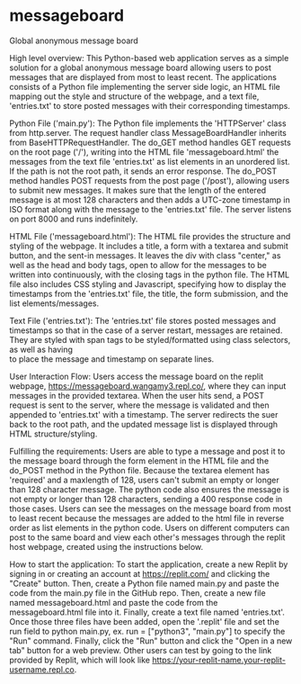 # messageboard
Global anonymous message board

High level overview:
This Python-based web application serves as a simple solution for a global anonymous message board allowing users to post messages that are displayed from most to least recent. The applications consists of a Python file implementing the server side logic, an HTML file mapping out the style and structure of the webpage, and a text file, 'entries.txt' to store posted messages with their corresponding timestamps. 

Python File ('main.py'):
The Python file implements the 'HTTPServer' class from http.server. The request handler class MessageBoardHandler inherits from BaseHTTPRequestHandler. The do_GET method handles GET requests on the root page ('/'), writing into the HTML file 'messageboard.html' the messages from the text file 'entries.txt' as list elements in an unordered list. If the path is not the root path, it sends an error response. The do_POST method handles POST requests from the post page ('/post'), allowing users to submit new messages. It makes sure that the length of the entered message is at most 128 characters and then adds a UTC-zone timestamp in ISO format along with the message to the 'entries.txt' file. The server listens on port 8000 and runs indefinitely. 

HTML File ('messageboard.html'):
The HTML file provides the structure and styling of the webpage. It includes a title, a form with a textarea and submit button, and the sent-in messages. It leaves the div with class "center," as well as the head and body tags, open to allow for the messages to be written into continuously, with the closing tags in the python file. The HTML file also includes CSS styling and Javascript, specifying how to display the timestamps from the 'entries.txt' file, the title, the form submission, and the list elements/messages.

Text File ('entries.txt'):
The 'entries.txt' file stores posted messages and timestamps so that in the case of a server restart, messages are retained. They are styled with span tags to be styled/formatted using class selectors, as well as having <br> to place the message and timestamp on separate lines.

User Interaction Flow:
Users access the message board on the replit webpage, https://messageboard.wangamy3.repl.co/, where they can input messages in the provided textarea. When the user hits send, a POST request is sent to the server, where the message is validated and then appended to 'entries.txt' with a timestamp. The server redirects the suer back to the root path, and the updated message list is displayed through HTML structure/styling.

Fulfilling the requirements:
Users are able to type a message and post it to the message board through the form element in the HTML file and the do_POST method in the Python file. Because the textarea element has 'required' and a maxlength of 128, users can't submit an empty or longer than 128 character message. The python code also ensures the message is not empty or longer than 128 characters, sending a 400 response code in those cases. Users can see the messages on the message board from most to least recent because the messages are added to the html file in reverse order as list elements in the python code. Users on different computers can post to the same board and view each other's messages through the replit host webpage, created using the instructions below.

How to start the application: 
To start the application, create a new Replit by signing in or creating an account at https://replit.com/ and clicking the "Create" button. Then, create a Python file named main.py and paste the code from the main.py file in the GitHub repo. Then, create a new file named messageboard.html and paste the code from the messageboard.html file into it. Finally, create a text file named 'entries.txt'. Once those three files have been added, open the '.replit' file and set the run field to python main.py, ex. run = ["python3", "main.py"] to specify the "Run" command. Finally, click the "Run" button and click the "Open in a new tab" button for a web preview. Other users can test by going to the link provided by Replit, which will look like https://your-replit-name.your-replit-username.repl.co.
